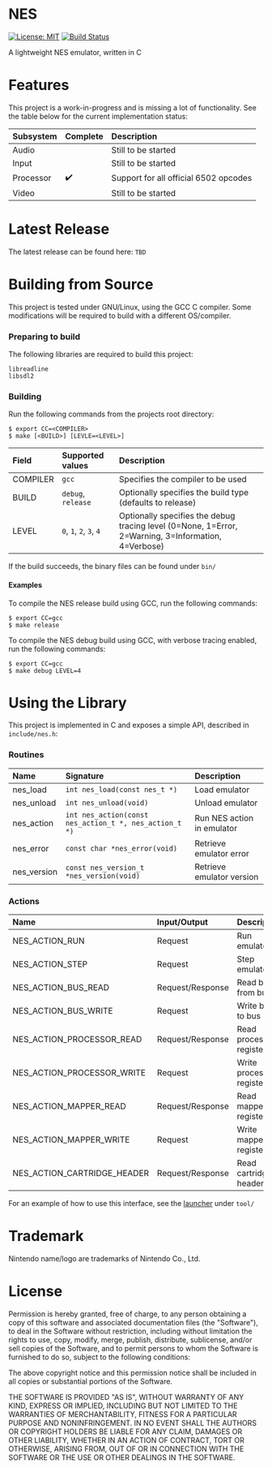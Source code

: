 NES
=

[![License: MIT](https://shields.io/badge/license-MIT-blue.svg?style=flat)](https://github.com/majestic53/nes/blob/master/license) [![Build Status](https://github.com/majestic53/nes/workflows/Build/badge.svg)](https://github.com/majestic53/nes/actions)

A lightweight NES emulator, written in C

Features
=

This project is a work-in-progress and is missing a lot of functionality. See the table below for the current implementation status:

|Subsystem|Complete          |Description                          |
|:--------|:-----------------|:------------------------------------|
|Audio    |                  |Still to be started                  |
|Input    |                  |Still to be started                  |
|Processor|:heavy_check_mark:|Support for all official 6502 opcodes|
|Video    |                  |Still to be started                  |

Latest Release
=

The latest release can be found here: ```TBD```

Building from Source
=

This project is tested under GNU/Linux, using the GCC C compiler. Some modifications will be required to build with a different OS/compiler.

### Preparing to build

The following libraries are required to build this project:

```
libreadline
libsdl2
```

### Building

Run the following commands from the projects root directory:

```
$ export CC=<COMPILER>
$ make [<BUILD>] [LEVLE=<LEVEL>]
```

|Field   |Supported values                           |Description                                                                                                  |
|:-------|:------------------------------------------|:------------------------------------------------------------------------------------------------------------|
|COMPILER|```gcc```                                  |Specifies the compiler to be used                                                                            |
|BUILD   |```debug```, ```release```                 |Optionally specifies the build type (defaults to release)                                          |
|LEVEL   |```0```, ```1```, ```2```, ```3```, ```4```|Optionally specifies the debug tracing level (0=None, 1=Error, 2=Warning, 3=Information, 4=Verbose)|

If the build succeeds, the binary files can be found under ```bin/```

#### Examples

To compile the NES release build using GCC, run the following commands:

```
$ export CC=gcc
$ make release
```

To compile the NES debug build using GCC, with verbose tracing enabled, run the following commands:

```
$ export CC=gcc
$ make debug LEVEL=4
```

Using the Library
=

This project is implemented in C and exposes a simple API, described in ```include/nes.h```:

### Routines

|Name       |Signature                                                 |Description               |
|:----------|:---------------------------------------------------------|:-------------------------|
|nes_load   |```int nes_load(const nes_t *)```                         |Load emulator             |
|nes_unload |```int nes_unload(void)```                                |Unload emulator           |
|nes_action |```int nes_action(const nes_action_t *, nes_action_t *)```|Run NES action in emulator|
|nes_error  |```const char *nes_error(void)```                         |Retrieve emulator error   |
|nes_version|```const nes_version_t *nes_version(void)```              |Retrieve emulator version |

### Actions

|Name                       |Input/Output    |Description             |
|:--------------------------|:---------------|:-----------------------|
|NES_ACTION_RUN             |Request         |Run emulator            |
|NES_ACTION_STEP            |Request         |Step emulator           |
|NES_ACTION_BUS_READ        |Request/Response|Read byte from bus      |
|NES_ACTION_BUS_WRITE       |Request         |Write byte to bus       |
|NES_ACTION_PROCESSOR_READ  |Request/Response|Read processor register |
|NES_ACTION_PROCESSOR_WRITE |Request         |Write processor register|
|NES_ACTION_MAPPER_READ     |Request/Response|Read mapper register    |
|NES_ACTION_MAPPER_WRITE    |Request         |Write mapper register   |
|NES_ACTION_CARTRIDGE_HEADER|Request/Response|Read cartridge header   |

For an example of how to use this interface, see the [launcher](https://github.com/majestic53/nes/tree/master/tool) under ```tool/```

Trademark
=

Nintendo name/logo are trademarks of Nintendo Co., Ltd.

License
=

Permission is hereby granted, free of charge, to any person obtaining a copy of this software and
associated documentation files (the "Software"), to deal in the Software without restriction,
including without limitation the rights to use, copy, modify, merge, publish, distribute,
sublicense, and/or sell copies of the Software, and to permit persons to whom the Software is
furnished to do so, subject to the following conditions:

The above copyright notice and this permission notice shall be included in all copies or
substantial portions of the Software.

THE SOFTWARE IS PROVIDED "AS IS", WITHOUT WARRANTY OF ANY KIND, EXPRESS OR IMPLIED,
INCLUDING BUT NOT LIMITED TO THE WARRANTIES OF MERCHANTABILITY, FITNESS FOR A
PARTICULAR PURPOSE AND NONINFRINGEMENT. IN NO EVENT SHALL THE AUTHORS OR
COPYRIGHT HOLDERS BE LIABLE FOR ANY CLAIM, DAMAGES OR OTHER LIABILITY, WHETHER IN
AN ACTION OF CONTRACT, TORT OR OTHERWISE, ARISING FROM, OUT OF OR IN CONNECTION
WITH THE SOFTWARE OR THE USE OR OTHER DEALINGS IN THE SOFTWARE.
